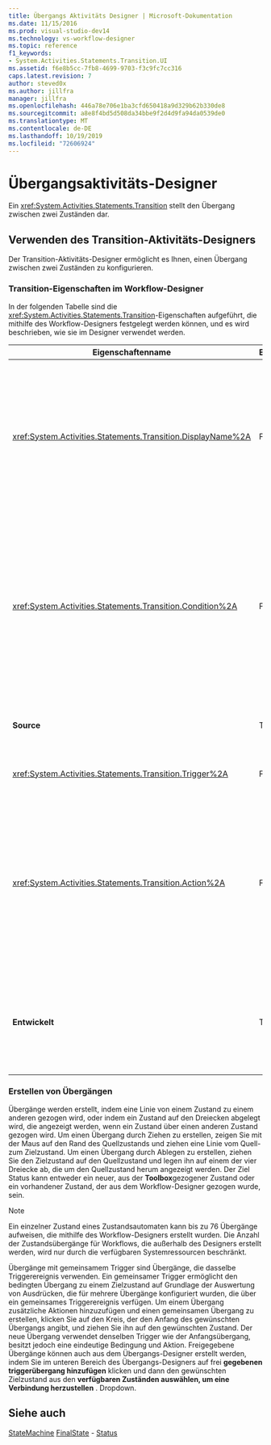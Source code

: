 ```yaml
---
title: Übergangs Aktivitäts Designer | Microsoft-Dokumentation
ms.date: 11/15/2016
ms.prod: visual-studio-dev14
ms.technology: vs-workflow-designer
ms.topic: reference
f1_keywords:
- System.Activities.Statements.Transition.UI
ms.assetid: f6e8b5cc-7fb8-4699-9703-f3c9fc7cc316
caps.latest.revision: 7
author: steved0x
ms.author: jillfra
manager: jillfra
ms.openlocfilehash: 446a78e706e1ba3cfd650418a9d329b62b330de8
ms.sourcegitcommit: a8e8f4bd5d508da34bbe9f2d4d9fa94da0539de0
ms.translationtype: MT
ms.contentlocale: de-DE
ms.lasthandoff: 10/19/2019
ms.locfileid: "72606924"
---
```

# <a name="transition-activity-designer"></a>Übergangsaktivitäts-Designer
Ein <xref:System.Activities.Statements.Transition> stellt den Übergang zwischen zwei Zuständen dar.

## <a name="using-the-transition-activity-designer"></a>Verwenden des Transition-Aktivitäts-Designers
 Der Transition-Aktivitäts-Designer ermöglicht es Ihnen, einen Übergang zwischen zwei Zuständen zu konfigurieren.

### <a name="transition-properties-in-the-workflow-designer"></a>Transition-Eigenschaften im Workflow-Designer
 In der folgenden Tabelle sind die <xref:System.Activities.Statements.Transition>-Eigenschaften aufgeführt, die mithilfe des Workflow-Designers festgelegt werden können, und es wird beschrieben, wie sie im Designer verwendet werden.

|Eigenschaftenname|Erforderlich|Verwendung|
|-------------------|--------------|-----------|
|<xref:System.Activities.Statements.Transition.DisplayName%2A>|False|Gibt den optionalen Anzeigenamen des <xref:System.Activities.Statements.Transition>-Aktivitätsdesigners an. Der Standardwert ist **T1**. Der Wert kann im Eigenschaftenraster im Header des erweiterten Übergangs-Designers und im Header des Aktionsabschnitts innerhalb des erweiterten Übergangs-Designers bearbeitet werden. <xref:System.Activities.Activity.DisplayName%2A> wird in der Breadcrumbnavigation verwendet, die am oberen Rand des Workflow-Designers angezeigt wird.<br /><br /> Obwohl der <xref:System.Activities.Activity.DisplayName%2A> nicht zwingend erforderlich ist, wird empfohlen, einen Anzeigenamen zu verwenden.|
|<xref:System.Activities.Statements.Transition.Condition%2A>|False|Gibt ggf. einen Ausdruck an, der zu **true** ausgewertet werden muss, bevor die Steuerung an den Zielzustand übermittelt wird. Diese Bedingung kann im Eigenschaftenraster und im erweiterten Übergangs-Designer bearbeitet werden. Mehrere Bedingungen in einem gemeinsamen Übergang werden in der Reihenfolge ausgewertet, in der sie im Übergangs-Designer angezeigt werden. **Hinweis:**  Beachten Sie Folgendes: Wenn die <xref:System.Activities.Statements.Transition.Condition%2A> eines Übergangs zu " **false** " ausgewertet wird (oder alle Bedingungen eines Übergangs für einen freigegebenen Trigger zu " **false**" ausgewertet werden), erfolgt der Übergang nicht, und alle Trigger für alle Übergänge aus dem Zustand werden neu geplant. In diesem Lernprogramm kann diese Situation aufgrund der Konfigurationsmethode für die Bedingungen (es gibt spezielle Aktionen für richtige oder falsche Schätzungen) nicht auftreten.|
|**Source**|True|Gibt den Zustand an, von dem dieser Übergang ausgeht. Indem Sie auf den Namen des Quellzustands klicken, wechselt die Designeransicht in eine erweiterte Ansicht dieses Zustands. Dieser Wert wird festgelegt, wenn der Übergang erstellt wird, und kann nicht geändert werden.|
|<xref:System.Activities.Statements.Transition.Trigger%2A>|False|Gibt die Aktivität an, deren Abschluss den Übergang initiiert. Um diese Aktivität festzulegen, ziehen Sie eine Aktivität aus der **Toolbox** , und legen Sie Sie auf dem **triggerabschnitt** des Übergangs ab.|
|<xref:System.Activities.Statements.Transition.Action%2A>|False|Gibt die Aktivität an, die ausgeführt wird, wenn die auslöseraktivität abgeschlossen ist, und der <xref:System.Activities.Statements.Transition.Condition%2A>, falls vorhanden, als **true**ausgewertet wird. Diese Aktivität wird ausgeführt, wenn der Übergang in den Zielzustand erfolgt, nachdem die <xref:System.Activities.Statements.State.Exit%2A>-Aktivität für den Quellzustand, falls vorhanden, ausgeführt wurde. Wenn der Übergangs-Designer erweitert wird, kann dieser Wert festgelegt werden, indem Sie eine Aktivität aus der **Toolbox** ziehen und auf dem Abschnitt **Aktion** des Übergangs ablegen. Ein Übergang kann mehrere Aktionen aufweisen. Die einzelnen Aktionen können erweitert, verkürzt und geordnet werden, indem Sie auf den Pfeil nach oben oder nach unten klicken, der für die Aktion angezeigt wird, wenn mehrere Aktionen in einem Übergang vorhanden sind.|
|**Entwickelt**|True|Gibt den Zustand an, in den der Zustandsautomat übergeht, nachdem der Übergang abgeschlossen ist. Dies entspricht der <xref:System.Activities.Statements.Transition.To%2A>-Eigenschaft des Übergangs im Objektmodell. Indem Sie auf den Namen des Zielzustands klicken, wechselt die Designeransicht in eine erweiterte Ansicht dieses Zustands. Dieser Wert wird festgelegt, wenn der Übergang erstellt wird, und kann geändert werden, indem Sie im Designer den Pfeil ziehen, der den Übergang mit dem Zielzustand verbindet.|

### <a name="creating-transitions"></a>Erstellen von Übergängen
 Übergänge werden erstellt, indem eine Linie von einem Zustand zu einem anderen gezogen wird, oder indem ein Zustand auf den Dreiecken abgelegt wird, die angezeigt werden, wenn ein Zustand über einen anderen Zustand gezogen wird. Um einen Übergang durch Ziehen zu erstellen, zeigen Sie mit der Maus auf den Rand des Quellzustands und ziehen eine Linie vom Quell- zum Zielzustand. Um einen Übergang durch Ablegen zu erstellen, ziehen Sie den Zielzustand auf den Quellzustand und legen ihn auf einem der vier Dreiecke ab, die um den Quellzustand herum angezeigt werden. Der Ziel Status kann entweder ein neuer, aus der **Toolbox**gezogener Zustand oder ein vorhandener Zustand, der aus dem Workflow-Designer gezogen wurde, sein.

> [!NOTE]
> Ein einzelner Zustand eines Zustandsautomaten kann bis zu 76 Übergänge aufweisen, die mithilfe des Workflow-Designers erstellt wurden. Die Anzahl der Zustandsübergänge für Workflows, die außerhalb des Designers erstellt werden, wird nur durch die verfügbaren Systemressourcen beschränkt.

 Übergänge mit gemeinsamem Trigger sind Übergänge, die dasselbe Triggerereignis verwenden. Ein gemeinsamer Trigger ermöglicht den bedingten Übergang zu einem Zielzustand auf Grundlage der Auswertung von Ausdrücken, die für mehrere Übergänge konfiguriert wurden, die über ein gemeinsames Triggerereignis verfügen. Um einem Übergang zusätzliche Aktionen hinzuzufügen und einen gemeinsamen Übergang zu erstellen, klicken Sie auf den Kreis, der den Anfang des gewünschten Übergangs angibt, und ziehen Sie ihn auf den gewünschten Zustand. Der neue Übergang verwendet denselben Trigger wie der Anfangsübergang, besitzt jedoch eine eindeutige Bedingung und Aktion. Freigegebene Übergänge können auch aus dem Übergangs-Designer erstellt werden, indem Sie im unteren Bereich des Übergangs-Designers auf frei **gegebenen triggerübergang hinzufügen** klicken und dann den gewünschten Zielzustand aus den **verfügbaren Zuständen auswählen, um eine Verbindung herzustellen** . Dropdown.

## <a name="see-also"></a>Siehe auch
 [StateMachine](../workflow-designer/statemachine-activity-designer.md) [FinalState](../workflow-designer/finalstate-activity-designer.md) - [Status](../workflow-designer/state-activity-designer.md)